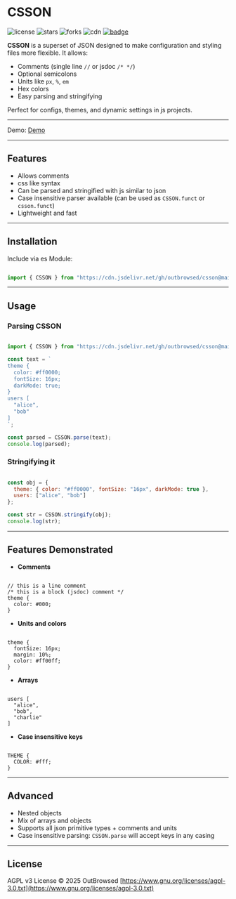 # CSSON

![license](https://img.shields.io/badge/License-MIT-yellow.svg)
![stars](https://img.shields.io/github/stars/outbrowsed/csson?style=social)
![forks](https://img.shields.io/github/forks/outbrowsed/csson?style=social)
![cdn](https://img.shields.io/badge/CDN-jsdelivr-blue)
[![badge](https://data.jsdelivr.com/v1/package/gh/outbrowsed/csson/badge)](https://www.jsdelivr.com/package/gh/outbrowsed/csson)

**CSSON** is a superset of JSON designed to make configuration and styling files more flexible. It allows:

* Comments (single line `//` or jsdoc `/* */`)
* Optional semicolons
* Units like `px`, `%`, `em`
* Hex colors
* Easy parsing and stringifying

Perfect for configs, themes, and dynamic settings in js projects.

---

Demo:
[Demo](https://csson.outbrowsed.xyz/demo.html)

---

## Features

* Allows comments
* css like syntax
* Can be parsed and stringified with js similar to json
* Case insensitive parser available (can be used as `CSSON.funct` or `csson.funct`)
* Lightweight and fast

---

## Installation

Include via es Module:

```js

import { CSSON } from "https://cdn.jsdelivr.net/gh/outbrowsed/csson@main/src/index.min.mjs";
````

---

## Usage

### Parsing CSSON

```js

import { CSSON } from "https://cdn.jsdelivr.net/gh/outbrowsed/csson@main/src/index.min.mjs";

const text = `
theme {
  color: #ff0000;
  fontSize: 16px;
  darkMode: true;
}
users [
  "alice",
  "bob"
]
`;

const parsed = CSSON.parse(text);
console.log(parsed);
```

### Stringifying it

```js

const obj = {
  theme: { color: "#ff0000", fontSize: "16px", darkMode: true },
  users: ["alice", "bob"]
};

const str = CSSON.stringify(obj);
console.log(str);
```

---

## Features Demonstrated

* **Comments**

```csson

// this is a line comment
/* this is a block (jsdoc) comment */
theme {
  color: #000;
}
```

* **Units and colors**

```csson

theme {
  fontSize: 16px;
  margin: 10%;
  color: #ff00ff;
}
```

* **Arrays**

```csson

users [
  "alice",
  "bob",
  "charlie"
]
```

* **Case insensitive keys**

```csson

THEME {
  COLOR: #fff;
}
```

---

## Advanced

* Nested objects
* Mix of arrays and objects
* Supports all json primitive types + comments and units
* Case insensitive parsing: `CSSON.parse` will accept keys in any casing

---

## License

AGPL v3 License © 2025 OutBrowsed
[https://www.gnu.org/licenses/agpl-3.0.txt](https://www.gnu.org/licenses/agpl-3.0.txt)
